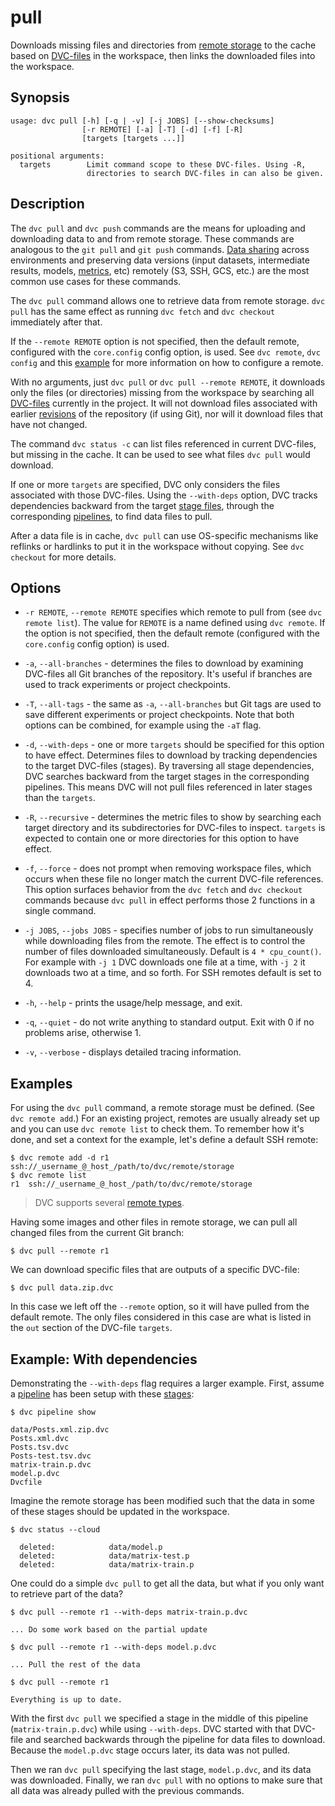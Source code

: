 # pull

Downloads missing files and directories from
[remote storage](/doc/command-reference/remote) to the <abbr>cache</abbr> based
on [DVC-files](/doc/user-guide/dvc-file-format) in the <abbr>workspace</abbr>,
then links the downloaded files into the workspace.

## Synopsis

```usage
usage: dvc pull [-h] [-q | -v] [-j JOBS] [--show-checksums]
                [-r REMOTE] [-a] [-T] [-d] [-f] [-R]
                [targets [targets ...]]

positional arguments:
  targets        Limit command scope to these DVC-files. Using -R,
                 directories to search DVC-files in can also be given.
```

## Description

The `dvc pull` and `dvc push` commands are the means for uploading and
downloading data to and from remote storage. These commands are analogous to the
`git pull` and `git push` commands.
[Data sharing](/doc/use-cases/sharing-data-and-model-files) across environments
and preserving data versions (input datasets, intermediate results, models,
[metrics](/doc/command-reference/metrics), etc) remotely (S3, SSH, GCS, etc.)
are the most common use cases for these commands.

The `dvc pull` command allows one to retrieve data from remote storage.
`dvc pull` has the same effect as running `dvc fetch` and `dvc checkout`
immediately after that.

If the `--remote REMOTE` option is not specified, then the default remote,
configured with the `core.config` config option, is used. See `dvc remote`,
`dvc config` and this [example](/doc/get-started/configure) for more information
on how to configure a remote.

With no arguments, just `dvc pull` or `dvc pull --remote REMOTE`, it downloads
only the files (or directories) missing from the workspace by searching all
[DVC-files](/doc/user-guide/dvc-file-format) currently in the
<abbr>project</abbr>. It will not download files associated with earlier
[revisions](https://git-scm.com/docs/revisions) of the <abbr>repository</abbr>
(if using Git), nor will it download files that have not changed.

The command `dvc status -c` can list files referenced in current DVC-files, but
missing in the <abbr>cache</abbr>. It can be used to see what files `dvc pull`
would download.

If one or more `targets` are specified, DVC only considers the files associated
with those DVC-files. Using the `--with-deps` option, DVC tracks dependencies
backward from the target [stage files](/doc/command-reference/run), through the
corresponding [pipelines](/doc/command-reference/pipeline), to find data files
to pull.

After a data file is in cache, `dvc pull` can use OS-specific mechanisms like
reflinks or hardlinks to put it in the workspace without copying. See
`dvc checkout` for more details.

## Options

- `-r REMOTE`, `--remote REMOTE` specifies which remote to pull from (see
  `dvc remote list`). The value for `REMOTE` is a name defined using
  `dvc remote`. If the option is not specified, then the default remote
  (configured with the `core.config` config option) is used.

- `-a`, `--all-branches` - determines the files to download by examining
  DVC-files all Git branches of the repository. It's useful if branches are used
  to track experiments or project checkpoints.

- `-T`, `--all-tags` - the same as `-a`, `--all-branches` but Git tags are used
  to save different experiments or project checkpoints. Note that both options
  can be combined, for example using the `-aT` flag.

- `-d`, `--with-deps` - one or more `targets` should be specified for this
  option to have effect. Determines files to download by tracking dependencies
  to the target DVC-files (stages). By traversing all stage dependencies, DVC
  searches backward from the target stages in the corresponding pipelines. This
  means DVC will not pull files referenced in later stages than the `targets`.

- `-R`, `--recursive` - determines the metric files to show by searching each
  target directory and its subdirectories for DVC-files to inspect. `targets` is
  expected to contain one or more directories for this option to have effect.

- `-f`, `--force` - does not prompt when removing workspace files, which occurs
  when these file no longer match the current DVC-file references. This option
  surfaces behavior from the `dvc fetch` and `dvc checkout` commands because
  `dvc pull` in effect performs those 2 functions in a single command.

- `-j JOBS`, `--jobs JOBS` - specifies number of jobs to run simultaneously
  while downloading files from the remote. The effect is to control the number
  of files downloaded simultaneously. Default is `4 * cpu_count()`. For example
  with `-j 1` DVC downloads one file at a time, with `-j 2` it downloads two at
  a time, and so forth. For SSH remotes default is set to 4.

- `-h`, `--help` - prints the usage/help message, and exit.

- `-q`, `--quiet` - do not write anything to standard output. Exit with 0 if no
  problems arise, otherwise 1.

- `-v`, `--verbose` - displays detailed tracing information.

## Examples

For using the `dvc pull` command, a remote storage must be defined. (See
`dvc remote add`.) For an existing <abbr>project</abbr>, remotes are usually
already set up and you can use `dvc remote list` to check them. To remember how
it's done, and set a context for the example, let's define a default SSH remote:

```dvc
$ dvc remote add -d r1 ssh://_username_@_host_/path/to/dvc/remote/storage
$ dvc remote list
r1	ssh://_username_@_host_/path/to/dvc/remote/storage
```

> DVC supports several
> [remote types](/doc/command-reference/remote/add#supported-storage-types).

Having some images and other files in remote storage, we can pull all changed
files from the current Git branch:

```dvc
$ dvc pull --remote r1
```

We can download specific files that are <abbr>outputs</abbr> of a specific
DVC-file:

```dvc
$ dvc pull data.zip.dvc
```

In this case we left off the `--remote` option, so it will have pulled from the
default remote. The only files considered in this case are what is listed in the
`out` section of the DVC-file `targets`.

## Example: With dependencies

Demonstrating the `--with-deps` flag requires a larger example. First, assume a
[pipeline](/doc/command-reference/pipeline) has been setup with these
[stages](/doc/command-reference/run):

```dvc
$ dvc pipeline show

data/Posts.xml.zip.dvc
Posts.xml.dvc
Posts.tsv.dvc
Posts-test.tsv.dvc
matrix-train.p.dvc
model.p.dvc
Dvcfile
```

Imagine the remote storage has been modified such that the data in some of these
stages should be updated in the <abbr>workspace</abbr>.

```dvc
$ dvc status --cloud

  deleted:            data/model.p
  deleted:            data/matrix-test.p
  deleted:            data/matrix-train.p
```

One could do a simple `dvc pull` to get all the data, but what if you only want
to retrieve part of the data?

```dvc
$ dvc pull --remote r1 --with-deps matrix-train.p.dvc

... Do some work based on the partial update

$ dvc pull --remote r1 --with-deps model.p.dvc

... Pull the rest of the data

$ dvc pull --remote r1

Everything is up to date.
```

With the first `dvc pull` we specified a stage in the middle of this pipeline
(`matrix-train.p.dvc`) while using `--with-deps`. DVC started with that DVC-file
and searched backwards through the pipeline for data files to download. Because
the `model.p.dvc` stage occurs later, its data was not pulled.

Then we ran `dvc pull` specifying the last stage, `model.p.dvc`, and its data
was downloaded. Finally, we ran `dvc pull` with no options to make sure that all
data was already pulled with the previous commands.

